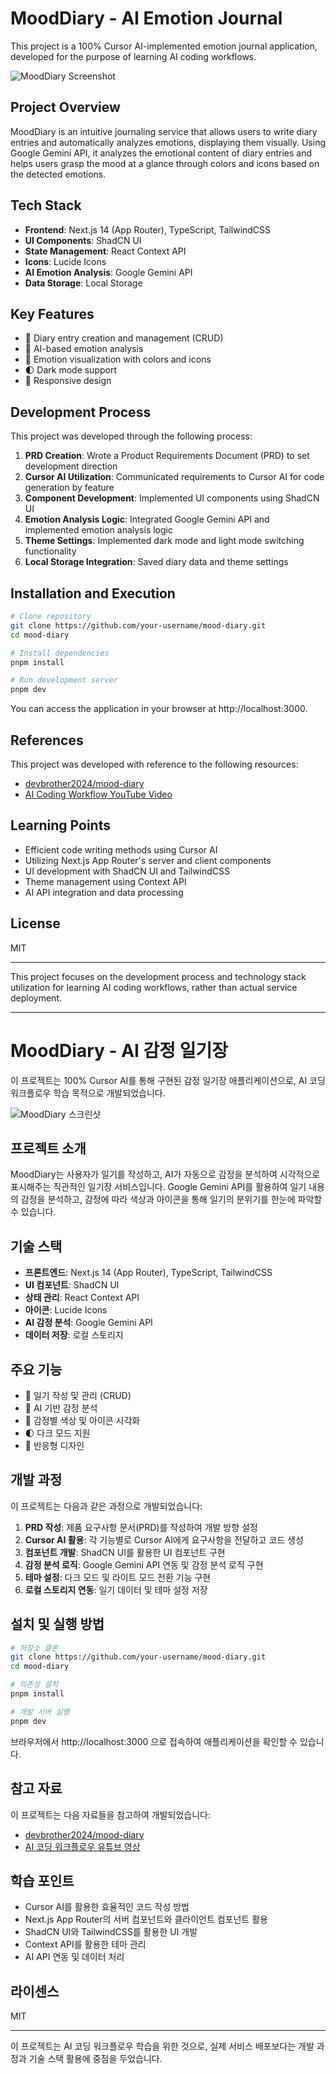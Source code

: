# MoodDiary - AI Emotion Journal

This project is a 100% Cursor AI-implemented emotion journal application, developed for the purpose of learning AI coding workflows.

![MoodDiary Screenshot](https://via.placeholder.com/800x400?text=MoodDiary+Screenshot)

## Project Overview

MoodDiary is an intuitive journaling service that allows users to write diary entries and automatically analyzes emotions, displaying them visually. Using Google Gemini API, it analyzes the emotional content of diary entries and helps users grasp the mood at a glance through colors and icons based on the detected emotions.

## Tech Stack

- **Frontend**: Next.js 14 (App Router), TypeScript, TailwindCSS
- **UI Components**: ShadCN UI
- **State Management**: React Context API
- **Icons**: Lucide Icons
- **AI Emotion Analysis**: Google Gemini API
- **Data Storage**: Local Storage

## Key Features

- 📝 Diary entry creation and management (CRUD)
- 🧠 AI-based emotion analysis
- 🎨 Emotion visualization with colors and icons
- 🌓 Dark mode support
- 📱 Responsive design

## Development Process

This project was developed through the following process:

1. **PRD Creation**: Wrote a Product Requirements Document (PRD) to set development direction
2. **Cursor AI Utilization**: Communicated requirements to Cursor AI for code generation by feature
3. **Component Development**: Implemented UI components using ShadCN UI
4. **Emotion Analysis Logic**: Integrated Google Gemini API and implemented emotion analysis logic
5. **Theme Settings**: Implemented dark mode and light mode switching functionality
6. **Local Storage Integration**: Saved diary data and theme settings

## Installation and Execution

```bash
# Clone repository
git clone https://github.com/your-username/mood-diary.git
cd mood-diary

# Install dependencies
pnpm install

# Run development server
pnpm dev
```

You can access the application in your browser at http://localhost:3000.

## References

This project was developed with reference to the following resources:
- [devbrother2024/mood-diary](https://github.com/devbrother2024/mood-diary/tree/main)
- [AI Coding Workflow YouTube Video](https://youtu.be/4RCBcV2Ucpo?si=Ab1YuA-4Fd3nvty6)

## Learning Points

- Efficient code writing methods using Cursor AI
- Utilizing Next.js App Router's server and client components
- UI development with ShadCN UI and TailwindCSS
- Theme management using Context API
- AI API integration and data processing

## License

MIT

---

This project focuses on the development process and technology stack utilization for learning AI coding workflows, rather than actual service deployment.

---

# MoodDiary - AI 감정 일기장

이 프로젝트는 100% Cursor AI를 통해 구현된 감정 일기장 애플리케이션으로, AI 코딩 워크플로우 학습 목적으로 개발되었습니다.

![MoodDiary 스크린샷](https://via.placeholder.com/800x400?text=MoodDiary+Screenshot)

## 프로젝트 소개

MoodDiary는 사용자가 일기를 작성하고, AI가 자동으로 감정을 분석하여 시각적으로 표시해주는 직관적인 일기장 서비스입니다. Google Gemini API를 활용하여 일기 내용의 감정을 분석하고, 감정에 따라 색상과 아이콘을 통해 일기의 분위기를 한눈에 파악할 수 있습니다.

## 기술 스택

- **프론트엔드**: Next.js 14 (App Router), TypeScript, TailwindCSS
- **UI 컴포넌트**: ShadCN UI
- **상태 관리**: React Context API
- **아이콘**: Lucide Icons
- **AI 감정 분석**: Google Gemini API
- **데이터 저장**: 로컬 스토리지

## 주요 기능

- 📝 일기 작성 및 관리 (CRUD)
- 🧠 AI 기반 감정 분석
- 🎨 감정별 색상 및 아이콘 시각화
- 🌓 다크 모드 지원
- 📱 반응형 디자인

## 개발 과정

이 프로젝트는 다음과 같은 과정으로 개발되었습니다:

1. **PRD 작성**: 제품 요구사항 문서(PRD)를 작성하여 개발 방향 설정
2. **Cursor AI 활용**: 각 기능별로 Cursor AI에게 요구사항을 전달하고 코드 생성
3. **컴포넌트 개발**: ShadCN UI를 활용한 UI 컴포넌트 구현
4. **감정 분석 로직**: Google Gemini API 연동 및 감정 분석 로직 구현
5. **테마 설정**: 다크 모드 및 라이트 모드 전환 기능 구현
6. **로컬 스토리지 연동**: 일기 데이터 및 테마 설정 저장

## 설치 및 실행 방법

```bash
# 저장소 클론
git clone https://github.com/your-username/mood-diary.git
cd mood-diary

# 의존성 설치
pnpm install

# 개발 서버 실행
pnpm dev
```

브라우저에서 http://localhost:3000 으로 접속하여 애플리케이션을 확인할 수 있습니다.

## 참고 자료

이 프로젝트는 다음 자료들을 참고하여 개발되었습니다:
- [devbrother2024/mood-diary](https://github.com/devbrother2024/mood-diary/tree/main)
- [AI 코딩 워크플로우 유튜브 영상](https://youtu.be/4RCBcV2Ucpo?si=Ab1YuA-4Fd3nvty6)

## 학습 포인트

- Cursor AI를 활용한 효율적인 코드 작성 방법
- Next.js App Router의 서버 컴포넌트와 클라이언트 컴포넌트 활용
- ShadCN UI와 TailwindCSS를 활용한 UI 개발
- Context API를 활용한 테마 관리
- AI API 연동 및 데이터 처리

## 라이센스

MIT

---

이 프로젝트는 AI 코딩 워크플로우 학습을 위한 것으로, 실제 서비스 배포보다는 개발 과정과 기술 스택 활용에 중점을 두었습니다.
